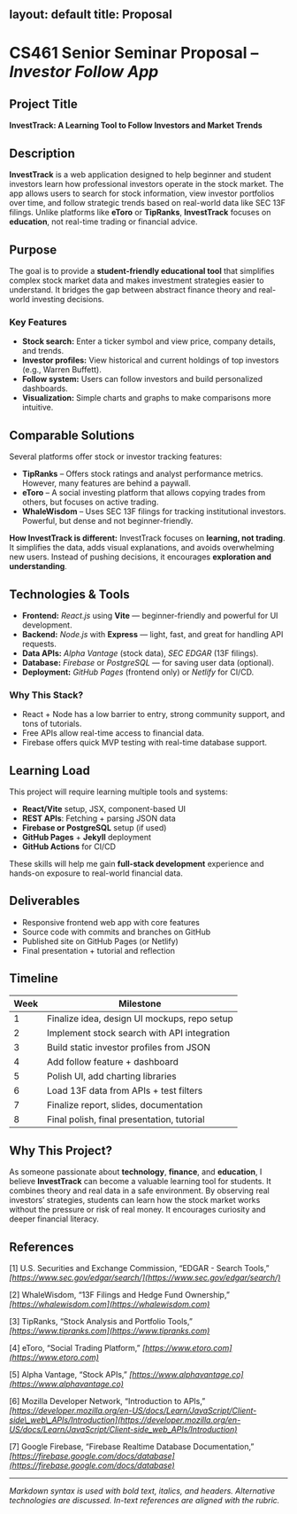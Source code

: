 

layout: default
title: Proposal
---------------

# CS461 Senior Seminar Proposal – *Investor Follow App*

## Project Title

**InvestTrack: A Learning Tool to Follow Investors and Market Trends**

## Description

**InvestTrack** is a web application designed to help beginner and student investors learn how professional investors operate in the stock market. The app allows users to search for stock information, view investor portfolios over time, and follow strategic trends based on real-world data like SEC 13F filings. Unlike platforms like **eToro** or **TipRanks**, **InvestTrack** focuses on **education**, not real-time trading or financial advice.

## Purpose

The goal is to provide a **student-friendly educational tool** that simplifies complex stock market data and makes investment strategies easier to understand. It bridges the gap between abstract finance theory and real-world investing decisions.

### Key Features

* **Stock search:** Enter a ticker symbol and view price, company details, and trends.
* **Investor profiles:** View historical and current holdings of top investors (e.g., Warren Buffett).
* **Follow system:** Users can follow investors and build personalized dashboards.
* **Visualization:** Simple charts and graphs to make comparisons more intuitive.

## Comparable Solutions

Several platforms offer stock or investor tracking features:

* **TipRanks** – Offers stock ratings and analyst performance metrics. However, many features are behind a paywall.
* **eToro** – A social investing platform that allows copying trades from others, but focuses on active trading.
* **WhaleWisdom** – Uses SEC 13F filings for tracking institutional investors. Powerful, but dense and not beginner-friendly.

**How InvestTrack is different:**
InvestTrack focuses on **learning, not trading**. It simplifies the data, adds visual explanations, and avoids overwhelming new users. Instead of pushing decisions, it encourages **exploration and understanding**.

## Technologies & Tools

* **Frontend:** *React.js* using **Vite** — beginner-friendly and powerful for UI development.
* **Backend:** *Node.js* with **Express** — light, fast, and great for handling API requests.
* **Data APIs:** *Alpha Vantage* (stock data), *SEC EDGAR* (13F filings).
* **Database:** *Firebase* or *PostgreSQL* — for saving user data (optional).
* **Deployment:** *GitHub Pages* (frontend only) or *Netlify* for CI/CD.

### Why This Stack?

* React + Node has a low barrier to entry, strong community support, and tons of tutorials.
* Free APIs allow real-time access to financial data.
* Firebase offers quick MVP testing with real-time database support.

## Learning Load

This project will require learning multiple tools and systems:

* **React/Vite** setup, JSX, component-based UI
* **REST APIs**: Fetching + parsing JSON data
* **Firebase or PostgreSQL** setup (if used)
* **GitHub Pages** + **Jekyll** deployment
* **GitHub Actions** for CI/CD

These skills will help me gain **full-stack development** experience and hands-on exposure to real-world financial data.

## Deliverables

* Responsive frontend web app with core features
* Source code with commits and branches on GitHub
* Published site on GitHub Pages (or Netlify)
* Final presentation + tutorial and reflection

## Timeline

| Week | Milestone                                    |
| ---- | -------------------------------------------- |
| 1    | Finalize idea, design UI mockups, repo setup |
| 2    | Implement stock search with API integration  |
| 3    | Build static investor profiles from JSON     |
| 4    | Add follow feature + dashboard               |
| 5    | Polish UI, add charting libraries            |
| 6    | Load 13F data from APIs + test filters       |
| 7    | Finalize report, slides, documentation       |
| 8    | Final polish, final presentation, tutorial   |

## Why This Project?

As someone passionate about **technology**, **finance**, and **education**, I believe **InvestTrack** can become a valuable learning tool for students. It combines theory and real data in a safe environment. By observing real investors’ strategies, students can learn how the stock market works without the pressure or risk of real money. It encourages curiosity and deeper financial literacy.

## References

\[1] U.S. Securities and Exchange Commission, “EDGAR - Search Tools,” *[https://www.sec.gov/edgar/search/](https://www.sec.gov/edgar/search/)*

\[2] WhaleWisdom, “13F Filings and Hedge Fund Ownership,” *[https://whalewisdom.com](https://whalewisdom.com)*

\[3] TipRanks, “Stock Analysis and Portfolio Tools,” *[https://www.tipranks.com](https://www.tipranks.com)*

\[4] eToro, “Social Trading Platform,” *[https://www.etoro.com](https://www.etoro.com)*

\[5] Alpha Vantage, “Stock APIs,” *[https://www.alphavantage.co](https://www.alphavantage.co)*

\[6] Mozilla Developer Network, “Introduction to APIs,” *[https://developer.mozilla.org/en-US/docs/Learn/JavaScript/Client-side\_web\_APIs/Introduction](https://developer.mozilla.org/en-US/docs/Learn/JavaScript/Client-side_web_APIs/Introduction)*

\[7] Google Firebase, “Firebase Realtime Database Documentation,” *[https://firebase.google.com/docs/database](https://firebase.google.com/docs/database)*

---

*Markdown syntax is used with bold text, italics, and headers. Alternative technologies are discussed. In-text references are aligned with the rubric.*


